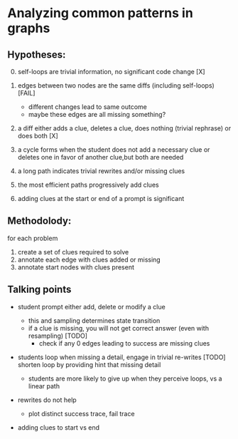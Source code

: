 # Analyzing common patterns in graphs

## Hypotheses:
0. self-loops are trivial information, no significant code change [X]
1. edges between two nodes are the same diffs (including self-loops) [FAIL]
    - different changes lead to same outcome
    - maybe these edges are all missing something?
2. a diff either adds a clue, deletes a clue, does nothing (trivial rephrase) or does both [X]

3. a cycle forms when the student does not add a necessary clue or deletes one in favor of another clue,but both are needed
4. a long path indicates trivial rewrites and/or missing clues
5. the most efficient paths progressively add clues
6. adding clues at the start or end of a prompt is significant

## Methodolody:

for each problem
1. create a set of clues required to solve
2. annotate each edge with clues added or missing
3. annotate start nodes with clues present


## Talking points

- student prompt either add, delete or modify a clue
    - this and sampling determines state transition
    - if a clue is missing, you will not get correct answer (even with resampling) [TODO]
        - check if any 0 edges leading to success are missing clues
- students loop when missing a detail, engage in trivial re-writes [TODO]
    shorten loop by providing hint that missing detail
    - students are more likely to give up when they perceive loops, vs a linear path
- rewrites do not help
    - plot distinct success trace, fail trace
    
- adding clues to start vs end

